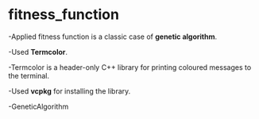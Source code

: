 # fitness_function
-Applied fitness function is a classic case of **genetic algorithm**. 

-Used **Termcolor**. 

-Termcolor is a header-only C++ library for printing coloured messages to the terminal.

-Used **vcpkg** for installing the library.

-GeneticAlgorithm
